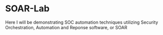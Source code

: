 # SOAR-Lab
Here I will be demonstrating SOC automation techniques utilizing Security Orchestration, Automation and Reponse software, or SOAR

